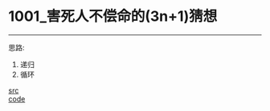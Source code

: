 # 1001_害死人不偿命的(3n+1)猜想

---

思路:
1. 递归
2. 循环

[src](https://pintia.cn/problem-sets/994805260223102976/problems/994805325918486528) <br>
[code](code/1001.c) <br>

